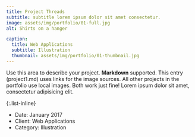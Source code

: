 ```yaml
---
title: Project Threads
subtitle: subtitle lorem ipsum dolor sit amet consectetur.
image: assets/img/portfolio/01-full.jpg
alt: Shirts on a hanger

caption:
  title: Web Applications
  subtitle: Illustration
  thumbnail: assets/img/portfolio/01-thumbnail.jpg
---
```

Use this area to describe your project. **Markdown** supported. This entry (project1.md) uses links for the image sources. All other projects in the portfolio use local images. Both work just fine! Lorem ipsum dolor sit amet, consectetur adipisicing elit. 

{:.list-inline}
- Date: January 2017
- Client: Web Applications
- Category: Illustration

